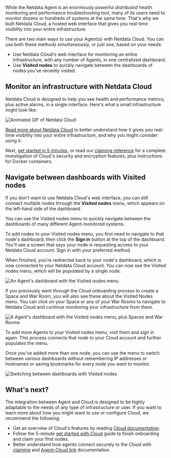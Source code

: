 <!--
---
title: "Using the Agent with Netdata Cloud" 
date: 2020-05-01 
custom_edit_url: https://github.com/netdata/netdata/edit/master/docs/cloud.md
---
-->

While the Netdata Agent is an enormously powerful _distributed_ health monitoring and performance troubleshooting tool,
many of its users need to monitor dozens or hundreds of systems at the same time. That's why we built Netdata Cloud, a
hosted web interface that gives you real-time visibility into your entire infrastructure.

There are two main ways to use your Agent(s) with Netdata Cloud. You can use both these methods simultaneously, or just
one, based on your needs:

-   Use Netdata Cloud's web interface for monitoring an entire infrastructure, with any number of Agents, in one
    centralized dashboard.
-   Use **Visited nodes** to quickly navigate between the dashboards of nodes you've recently visited.

## Monitor an infrastructure with Netdata Cloud

Netdata Cloud is designed to help you see health and performance metrics, plus active alarms, in a single interface.
Here's what a small infrastructure might look like:

![Animated GIF of Netdata
Cloud](https://user-images.githubusercontent.com/1153921/80828986-1ebb3b00-8b9b-11ea-957f-2c8d0d009e44.gif)

[Read more about Netdata Cloud](https://learn.netdata.cloud/docs/cloud/) to better understand how it gives you real-time
visibility into your entire infrastructure, and why you might consider using it.

Next, [get started in 5 minutes](https://learn.netdata.cloud/docs/cloud/get-started/), or read our [claiming
reference](/claim/README.md) for a complete investigation of Cloud's security and encryption features, plus instructions
for Docker containers.

## Navigate between dashboards with Visited nodes

If you don't want to use Netdata Cloud's web interface, you can still connect multiple nodes through the **Visited
nodes** menu, which appears on the left-hand side of the dashboard.

You can use the Visited nodes menu to quickly navigate between the dashboards of many different Agent-monitored systems.

To add nodes to your Visited nodes menu, you first need to navigate to that node's dashboard, then click the **Sign in**
button at the top of the dashboard. You'll see a screen that says your node is requesting access to your Netdata Cloud
account. Sign in with your preferred method.

When finished, you're redirected back to your node's dashboard, which is now connected to your Netdata Cloud account.
You can now see the Visited nodes menu, which will be populated by a single node.

![An Agent's dashboard with the Visited nodes
menu](https://user-images.githubusercontent.com/1153921/80830383-b6ba2400-8b9d-11ea-9eb2-379c7eccd22f.png)

If you previously went through the Cloud onboarding process to create a Space and War Room, you will also see these
about the Visited Nodes menu. You can click on your Space or any of your War Rooms to navigate to Netdata Cloud and
continue monitoring your infrastructure from there.

![A Agent's dashboard with the Visited nodes menu, plus Spaces and War
Rooms](https://user-images.githubusercontent.com/1153921/80830382-b6218d80-8b9d-11ea-869c-1170b95eeb4a.png)

To add more Agents to your Visited nodes menu, visit them and sign in again. This process connects that node to your
Cloud account and further populates the menu.

Once you've added more than one node, you can use the menu to switch between various dashboards without remembering IP
addresses or hostnames or saving bookmarks for every node you want to monitor.

![Switching between dashboards with Visited
nodes](https://user-images.githubusercontent.com/1153921/80831018-e158ac80-8b9e-11ea-882e-1d82cdc028cd.gif)

## What's next?

The integration between Agent and Cloud is designed to be highly adaptable to the needs of any type of infrastructure or
user. If you want to learn more about how you might want to use or configure Cloud, we recommend the following:

-   Get an overview of Cloud's features by reading [Cloud documentation](https://learn.netdata.cloud/docs/cloud/).
-   Follow the 5-minute [get started with Cloud](https://learn.netdata.cloud/docs/cloud/get-started/) guide to finish
    onboarding and claim your first nodes.
-   Better understand how agents connect securely to the Cloud with [claiming](/claim/README.md) and [Agent-Cloud
    link](/aclk/README.md) documentation.